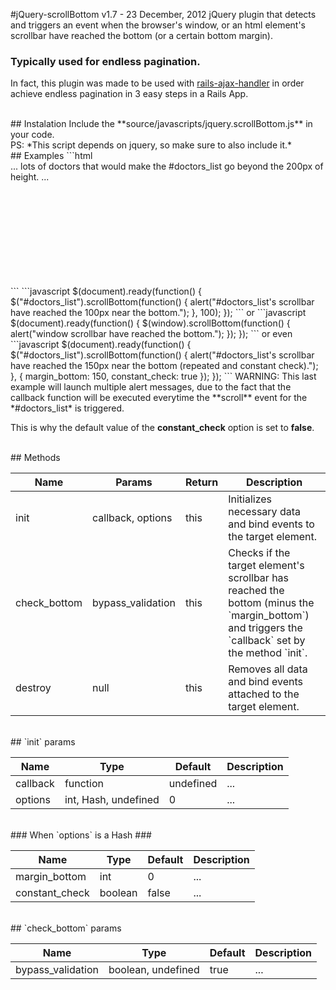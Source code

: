 #jQuery-scrollBottom v1.7 - 23 December, 2012
jQuery plugin that detects and triggers an event when the browser's window, or an html element's scrollbar have reached the bottom (or a certain bottom margin).

### Typically used for endless pagination.

In fact, this plugin was made to be used with [rails-ajax-handler](https://github.com/goncalvesjoao/rails-ajax-handler) in order achieve endless pagination in 3 easy steps in a Rails App.

<br/>
## Instalation
Include the **source/javascripts/jquery.scrollBottom.js** in your code.
<br/>
PS: *This script depends on jquery, so make sure to also include it.*

<br/>
## Examples
```html
  <div id="doctors_list" style="height: 200px; overflow:auto;">
    ...
    lots of doctors that would make the #doctors_list go beyond the 200px of height.
    ...
  </div>
```
```javascript
  $(document).ready(function() {
    $("#doctors_list").scrollBottom(function() {
  	  alert("#doctors_list's scrollbar have reached the 100px near the bottom.");
    }, 100);
  });
```
or
```javascript
  $(document).ready(function() {
    $(window).scrollBottom(function() { alert("window scrollbar have reached the bottom."); });
  });
```
or even
```javascript
  $(document).ready(function() {
    $("#doctors_list").scrollBottom(function() {
      alert("#doctors_list's scrollbar have reached the 150px near the bottom (repeated and constant check).");
    }, { margin_bottom: 150, constant_check: true });
  });
```
WARNING: This last example will launch multiple alert messages, due to the fact that the callback function will be executed everytime the **scroll** event for the *#doctors_list* is triggered.

This is why the default value of the **constant_check** option is set to **false**.

<br/>
## Methods
<table>
  <thead>
    <tr>
      <th>Name</th>
      <th>Params</th>
      <th>Return</th>
      <th>Description</th>
    </tr>
  </thead>
  <tbody>
    <tr>
      <td>init</td>
      <td>callback, options</td>
      <td>this</td>
      <td>Initializes necessary data and bind events to the target element.</td>
    </tr>
    <tr>
      <td>check_bottom</td>
      <td>bypass_validation</td>
      <td>this</td>
      <td>Checks if the target element's scrollbar has reached the bottom (minus the `margin_bottom`) and triggers the `callback` set by the method `init`.<br/></td>
    </tr>
    <tr>
      <td>destroy</td>
      <td>null</td>
      <td>this</td>
      <td>Removes all data and bind events attached to the target element.</td>
    </tr>
  </tbody>
</table>

<br/>
## `init` params
<table>
  <thead>
    <tr>
      <th>Name</th>
      <th>Type</th>
      <th>Default</th>
      <th>Description</th>
    </tr>
  </thead>
  <tbody>
    <tr>
      <td>callback</td>
      <td>function</td>
      <td>undefined</td>
      <td>...</td>
    </tr>
    <tr>
      <td>options</td>
      <td>int, Hash, undefined</td>
      <td>0</td>
      <td>...</td>
    </tr>
  </tbody>
</table>
<br/>
### When `options` is a Hash ###
<table>
  <thead>
    <tr>
      <th>Name</th>
      <th>Type</th>
      <th>Default</th>
      <th>Description</th>
    </tr>
  </thead>
  <tbody>
    <tr>
      <td>margin_bottom</td>
      <td>int</td>
      <td>0</td>
      <td>...</td>
    </tr>
    <tr>
      <td>constant_check</td>
      <td>boolean</td>
      <td>false</td>
      <td>...</td>
    </tr>
  </tbody>
</table>

<br/>
## `check_bottom` params
<table>
  <thead>
    <tr>
      <th>Name</th>
      <th>Type</th>
      <th>Default</th>
      <th>Description</th>
    </tr>
  </thead>
  <tbody>
    <tr>
      <td>bypass_validation</td>
      <td>boolean, undefined</td>
      <td>true</td>
      <td>...</td>
    </tr>
  </tbody>
</table>